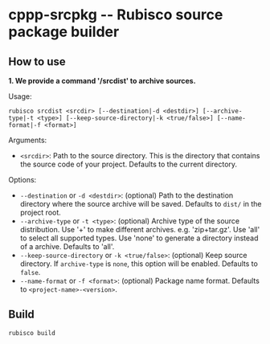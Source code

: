 # cppp-srcpkg -- Rubisco source package builder

## How to use

**1. We provide a command '/srcdist' to archive sources.**

Usage:

`rubisco srcdist <srcdir> [--destination|-d <destdir>] [--archive-type|-t <type>] [--keep-source-directory|-k <true/false>] [--name-format|-f <format>]`

Arguments:

- `<srcdir>`: Path to the source directory. This is the directory that contains the source code of your project. Defaults to the current directory.

Options:

- `--destination` or `-d <destdir>`: (optional) Path to the destination directory where the source archive will be saved. Defaults to `dist/` in the project root.
- `--archive-type` or `-t <type>`: (optional) Archive type of the source distribution. Use '+' to make different archives. e.g. 'zip+tar.gz'. Use 'all' to select all supported types. Use 'none' to generate a directory instead of a archive. Defaults to 'all'.
- `--keep-source-directory` or `-k <true/false>`: (optional) Keep source directory. If `archive-type` is `none`, this option will be enabled. Defaults to `false`.
- `--name-format` or `-f <format>`: (optional) Package name format. Defaults to `<project-name>-<version>`.

## Build

```bash
rubisco build
```
